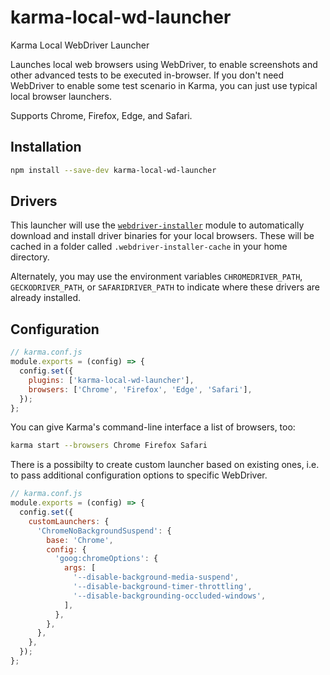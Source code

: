 # karma-local-wd-launcher

Karma Local WebDriver Launcher

Launches local web browsers using WebDriver, to enable screenshots and other
advanced tests to be executed in-browser.  If you don't need WebDriver to
enable some test scenario in Karma, you can just use typical local browser
launchers.

Supports Chrome, Firefox, Edge, and Safari.


## Installation

```sh
npm install --save-dev karma-local-wd-launcher
```


## Drivers

This launcher will use the
[`webdriver-installer`](https://www.npmjs.com/package/webdriver-installer)
module to automatically download and install driver binaries for your local
browsers.  These will be cached in a folder called `.webdriver-installer-cache`
in your home directory.

Alternately, you may use the environment variables `CHROMEDRIVER_PATH`,
`GECKODRIVER_PATH`, or `SAFARIDRIVER_PATH` to indicate where these drivers are
already installed.


## Configuration

```js
// karma.conf.js
module.exports = (config) => {
  config.set({
    plugins: ['karma-local-wd-launcher'],
    browsers: ['Chrome', 'Firefox', 'Edge', 'Safari'],
  });
};
```

You can give Karma's command-line interface a list of browsers, too:

```sh
karma start --browsers Chrome Firefox Safari
```

There is a possibilty to create custom launcher based on existing ones, i.e. to
pass additional configuration options to specific WebDriver.

```js
// karma.conf.js
module.exports = (config) => {
  config.set({
    customLaunchers: {
      'ChromeNoBackgroundSuspend': {
        base: 'Chrome',
        config: {
          'goog:chromeOptions': {
            args: [
              '--disable-background-media-suspend',
              '--disable-background-timer-throttling',
              '--disable-backgrounding-occluded-windows',
            ],
          },
        },
      },
    },
  });
};
```
